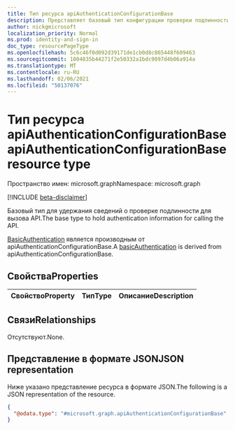 ```yaml
---
title: Тип ресурса apiAuthenticationConfigurationBase
description: Представляет базовый тип конфигурации проверки подлинности, используемой для вызова API.
author: nickgmicrosoft
localization_priority: Normal
ms.prod: identity-and-sign-in
doc_type: resourcePageType
ms.openlocfilehash: 5c6c46f0d092d39171de1cb0d8c865448f609463
ms.sourcegitcommit: 1004835b44271f2e50332a1bdc9097d4b06a914a
ms.translationtype: MT
ms.contentlocale: ru-RU
ms.lasthandoff: 02/06/2021
ms.locfileid: "50137076"
---
```

# <a name="apiauthenticationconfigurationbase-resource-type"></a><span data-ttu-id="84c57-103">Тип ресурса apiAuthenticationConfigurationBase</span><span class="sxs-lookup"><span data-stu-id="84c57-103">apiAuthenticationConfigurationBase resource type</span></span>

<span data-ttu-id="84c57-104">Пространство имен: microsoft.graph</span><span class="sxs-lookup"><span data-stu-id="84c57-104">Namespace: microsoft.graph</span></span>

[!INCLUDE [beta-disclaimer](../../includes/beta-disclaimer.md)]

<span data-ttu-id="84c57-105">Базовый тип для удержания сведений о проверке подлинности для вызова API.</span><span class="sxs-lookup"><span data-stu-id="84c57-105">The base type to hold authentication information for calling the API.</span></span>

<span data-ttu-id="84c57-106">[BasicAuthentication](basicauthentication.md) является производным от apiAuthenticationConfigurationBase.</span><span class="sxs-lookup"><span data-stu-id="84c57-106">A [basicAuthentication](basicauthentication.md) is derived from apiAuthenticationConfigurationBase.</span></span>

## <a name="properties"></a><span data-ttu-id="84c57-107">Свойства</span><span class="sxs-lookup"><span data-stu-id="84c57-107">Properties</span></span>

|<span data-ttu-id="84c57-108">Свойство</span><span class="sxs-lookup"><span data-stu-id="84c57-108">Property</span></span>|<span data-ttu-id="84c57-109">Тип</span><span class="sxs-lookup"><span data-stu-id="84c57-109">Type</span></span>|<span data-ttu-id="84c57-110">Описание</span><span class="sxs-lookup"><span data-stu-id="84c57-110">Description</span></span>|
|:---|:---|:---|

## <a name="relationships"></a><span data-ttu-id="84c57-111">Связи</span><span class="sxs-lookup"><span data-stu-id="84c57-111">Relationships</span></span>

<span data-ttu-id="84c57-112">Отсутствуют.</span><span class="sxs-lookup"><span data-stu-id="84c57-112">None.</span></span>

## <a name="json-representation"></a><span data-ttu-id="84c57-113">Представление в формате JSON</span><span class="sxs-lookup"><span data-stu-id="84c57-113">JSON representation</span></span>

<span data-ttu-id="84c57-114">Ниже указано представление ресурса в формате JSON.</span><span class="sxs-lookup"><span data-stu-id="84c57-114">The following is a JSON representation of the resource.</span></span>
<!-- {
  "blockType": "resource",
  "@odata.type": "microsoft.graph.apiAuthenticationConfigurationBase"
}
-->

``` json
{
  "@odata.type": "#microsoft.graph.apiAuthenticationConfigurationBase"
}
```
